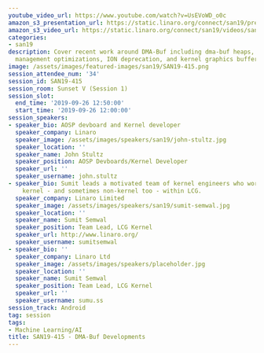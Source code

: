 ```yaml
---
youtube_video_url: https://www.youtube.com/watch?v=UsEVoWD_o0c
amazon_s3_presentation_url: https://static.linaro.org/connect/san19/presentations/san19-415.pdf
amazon_s3_video_url: https://static.linaro.org/connect/san19/videos/san19-415.mp4
categories:
- san19
description: Cover recent work around DMA-Buf including dma-buf heaps, dma-buf cache
  management optimizations, ION deprecation, and kernel graphics buffers
image: /assets/images/featured-images/san19/SAN19-415.png
session_attendee_num: '34'
session_id: SAN19-415
session_room: Sunset V (Session 1)
session_slot:
  end_time: '2019-09-26 12:50:00'
  start_time: '2019-09-26 12:00:00'
session_speakers:
- speaker_bio: AOSP devboard and Kernel developer
  speaker_company: Linaro
  speaker_image: /assets/images/speakers/san19/john-stultz.jpg
  speaker_location: ''
  speaker_name: John Stultz
  speaker_position: AOSP Devboards/Kernel Developer
  speaker_url: ''
  speaker_username: john.stultz
- speaker_bio: Sumit leads a motivated team of kernel engineers who work on everything
    kernel - and sometimes non-kernel too - within LCG.
  speaker_company: Linaro Limited
  speaker_image: /assets/images/speakers/san19/sumit-semwal.jpg
  speaker_location: ''
  speaker_name: Sumit Semwal
  speaker_position: Team Lead, LCG Kernel
  speaker_url: http://www.linaro.org/
  speaker_username: sumitsemwal
- speaker_bio: ''
  speaker_company: Linaro Ltd
  speaker_image: /assets/images/speakers/placeholder.jpg
  speaker_location: ''
  speaker_name: Sumit Semwal
  speaker_position: Team Lead, LCG Kernel
  speaker_url: ''
  speaker_username: sumu.ss
session_track: Android
tag: session
tags:
- Machine Learning/AI
title: SAN19-415 - DMA-Buf Developments
---
```

